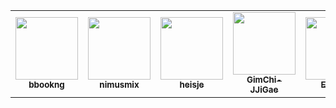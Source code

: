 <table>
  <tr>
    <td align="center"><a href="https://github.com/bbookng"><img src="https://avatars.githubusercontent.com/u/109321163?v=4" width="100px;" alt=""/>
   <br /><sub><b>bbookng</b><br></sub></a></td>
   <td align="center"><a href="https://github.com/nimusmix"><img src="https://avatars.githubusercontent.com/u/109320569?s=400" width="100px;" alt=""/>
   <br /><sub><b>nimusmix</b><br></sub></a></td>
   <td align="center"><a href="https://github.com/heisje"><img src="https://avatars.githubusercontent.com/u/109322450?v=4" width="100px;" alt=""/>
   <br /><sub><b>heisje</b><br></sub></a></td>
   <td align="center"><a href="https://github.com/GimChi-JJiGae"><img src="https://avatars.githubusercontent.com/u/54613889?v=4" width="100px;" alt=""/>
   <br /><sub><b>GimChi-JJiGae</b><br></sub></a></td>
   <td align="center"><a href="https://github.com/EZ-000"><img src="https://avatars.githubusercontent.com/u/85544352?v=4" width="100px;" alt=""/>
   <br /><sub><b>EZ-000</b><br></sub></a></td>
   <td align="center"><a href="https://github.com/Choihyoungkyu"><img src="https://avatars.githubusercontent.com/u/109322428?v=4" width="100px;" alt=""/>
   <sub><b>Choihyoungkyu</b><br></sub></a></td>
  </tr>
</table>
<br />
